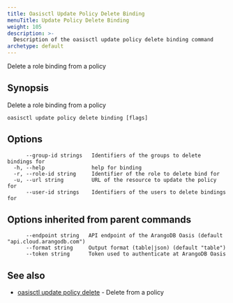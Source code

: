 ```yaml
---
title: Oasisctl Update Policy Delete Binding
menuTitle: Update Policy Delete Binding
weight: 105
description: >-
  Description of the oasisctl update policy delete binding command
archetype: default
---
```

Delete a role binding from a policy

## Synopsis

Delete a role binding from a policy

```
oasisctl update policy delete binding [flags]
```

## Options

```
      --group-id strings   Identifiers of the groups to delete bindings for
  -h, --help               help for binding
  -r, --role-id string     Identifier of the role to delete bind for
  -u, --url string         URL of the resource to update the policy for
      --user-id strings    Identifiers of the users to delete bindings for
```

## Options inherited from parent commands

```
      --endpoint string   API endpoint of the ArangoDB Oasis (default "api.cloud.arangodb.com")
      --format string     Output format (table|json) (default "table")
      --token string      Token used to authenticate at ArangoDB Oasis
```

## See also

* [oasisctl update policy delete](update-policy-delete.md)	 - Delete from a policy

